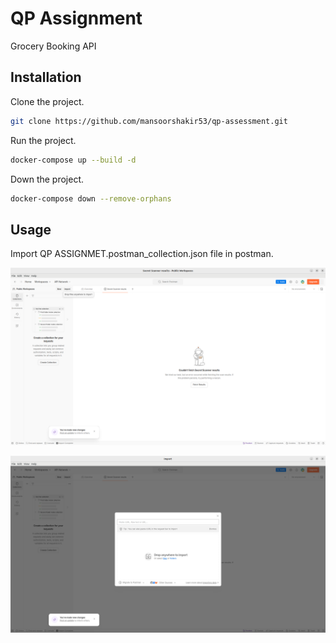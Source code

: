 # QP Assignment

Grocery Booking API

## Installation

Clone the project.

```bash
git clone https://github.com/mansoorshakir53/qp-assessment.git
```

Run the project.

```bash
docker-compose up --build -d
```
Down the project.

```bash
docker-compose down --remove-orphans
```
## Usage

Import QP ASSIGNMET.postman_collection.json file in postman.

![step 1](https://github.com/mansoorshakir53/qp-assessment/blob/master/public/step-1.png?raw=true)

![step 1](https://github.com/mansoorshakir53/qp-assessment/blob/master/public/step-2.png?raw=true)
